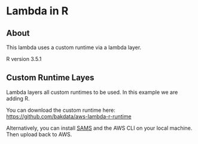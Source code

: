 # Lambda in R

## About

This lambda uses a custom runtime via a lambda layer.

R version 3.5.1

## Custom Runtime Layes

Lambda layers all custom runtimes to be used. In this example we are adding R.

You can download the custom runtime here: https://github.com/bakdata/aws-lambda-r-runtime

Alternatively, you can install [SAMS](https://github.com/awslabs/serverless-application-model) and the AWS CLI on your local machine. Then upload back to AWS.

